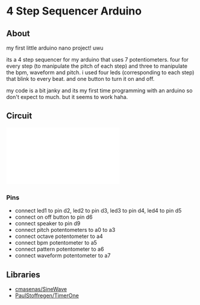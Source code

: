 # 4 Step Sequencer Arduino

## About

my first little arduino nano project! uwu

its a 4 step sequencer for my arduino that uses 7 potentiometers.
four for every step (to manipulate the pitch of each step) and three to manipulate the bpm, waveform and pitch.
i used four leds (corresponding to each step) that blink to every beat. 
and one button to turn it on and off.

my code is a bit janky and its my first time programming with an arduino so don't expect to much.
but it seems to work haha.

## Circuit

![](circuit_schematic.pdf?raw=true)

### Pins

 *  connect led1 to pin d2, led2 to pin d3, led3 to pin d4, led4 to pin d5
 *  connect on off button to pin d6
 *  connect speaker to pin d9
 *  connect pitch potentometers to a0 to a3
 *  connect octave potentometer to a4
 *  connect bpm potentometer to a5
 *  connect pattern potentometer to a6
 *  connect waveform potentometer to a7

## Libraries

 * [cmasenas/SineWave](https://github.com/cmasenas/SineWave) 
 * [PaulStoffregen/TimerOne](https://github.com/PaulStoffregen/TimerOne)
